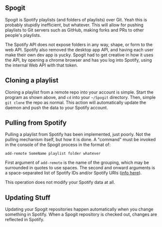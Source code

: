 ## Spogit

Spogit is Spotify playlists (and folders of playlists) over Git. Yeah this is probably stupidly inefficient, but whatever. This will allow for pushing playlists to Git servers such as GitHub, making forks and PRs to other people's playlists.

The Spotify API does not expose folders in any way, shape, or form to the web API. Spotify also removed the desktop app API, and having each user make their own dev app is yucky. Spogit had to get creative in how it uses the API, by opening a chrome browser and has you log into Spotify, using the internal Web API with that token.

## Cloning a playlist
Cloning a playlist from a remote repo into your account is simple. Start the program as shown above, and `cd` into your `~/Spogit` directory. Then, simple `git clone` the repo as normal. This action will automatically update the daemon and push the data to your Spotify account.

## Pulling from Spotify
Pulling a playlist from Spotify has been implemented, just poorly. Not the pulling mechanism itself, but how it is done. A "command" must be invoked in the console of the Spogit process in the format of:
```
add-remote SomeName playlist folder whatever
```

First argument of `add-remote` is the name of the grouping, which may be surrounded in quotes to use spaces.
The second and onward arguments is a space-separated list of Spotify IDs and/or Spotify URIs ([info here](https://developer.spotify.com/documentation/web-api/#spotify-uris-and-ids)).

This operation does not modify your Spotify data at all.

## Updating Stuff
Updating your Spogit repositories happen automatically when you change something in Spotify. When a Spogit repository is checked out, changes are reflected in Spotify.
